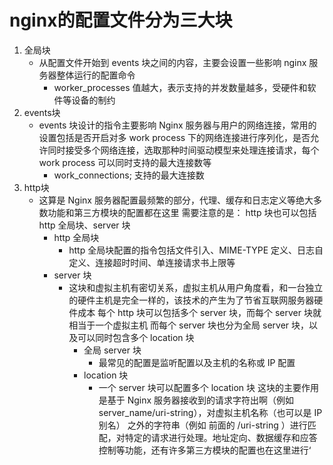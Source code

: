 # nginx的配置文件分为三大块
1. 全局块
   * 从配置文件开始到 events 块之间的内容，主要会设置一些影响 nginx 服务器整体运行的配置命令
     * worker_processes 值越大，表示支持的并发数量越多，受硬件和软件等设备的制约
2. events块
   * events 块设计的指令主要影响 Nginx 服务器与用户的网络连接，常用的设置包括是否开启对多 work process 下的网络连接进行序列化，是否允许同时接受多个网络连接，选取那种时间驱动模型来处理连接请求，每个 work process 可以同时支持的最大连接数等
     * work_connections; 支持的最大连接数
3. http块
   * 这算是 Nginx 服务器配置最频繁的部分，代理、缓存和日志定义等绝大多数功能和第三方模块的配置都在这里
    需要注意的是： http 块也可以包括 http 全局块、server 块
      * http 全局块
        * http 全局块配置的指令包括文件引入、MIME-TYPE 定义、日志自定义、连接超时时间、单连接请求书上限等
      * server 块
        * 这块和虚拟主机有密切关系，虚拟主机从用户角度看，和一台独立的硬件主机是完全一样的，该技术的产生为了节省互联网服务器硬件成本
            每个 http 块可以包括多个 server 块，而每个 server 块就相当于一个虚拟主机
            而每个 server 块也分为全局 server 块，以及可以同时包含多个 location 块
          * 全局 server 块
            * 最常见的配置是监听配置以及主机的名称或 IP 配置
          * location 块
            * 一个 server 块可以配置多个 location 块
            这块的主要作用是基于 Nginx 服务器接收到的请求字符出啊（例如 server_name/uri-string），对虚拟主机名称（也可以是 IP 别名）
            之外的字符串（例如 前面的 /uri-string ）进行匹配，对特定的请求进行处理。地址定向、数据缓存和应答控制等功能，还有许多第三方模块的配置也在这里进行‘